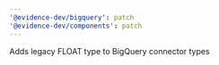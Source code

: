 ```yaml
---
'@evidence-dev/bigquery': patch
'@evidence-dev/components': patch
---
```


Adds legacy FLOAT type to BigQuery connector types
